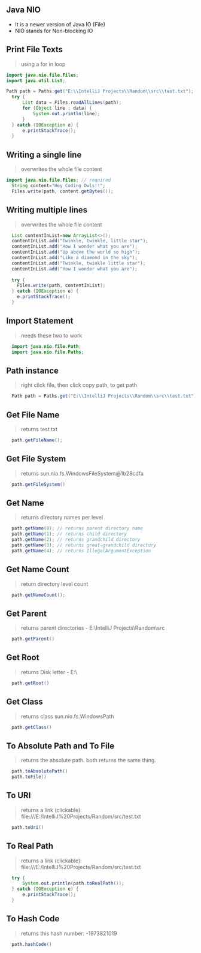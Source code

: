 ## Java NIO
* It is a newer version of Java IO (File)
* NIO stands for Non-blocking IO

## Print File Texts
> using a for in loop
```java
import java.nio.file.Files;
import java.util.List;

Path path = Paths.get("E:\\IntelliJ Projects\\Random\\src\\test.txt");
  try {
      List data = Files.readAllLines(path);
      for (Object line : data) {
          System.out.println(line);
      }
  } catch (IOException e) {
      e.printStackTrace();
  }
```

## Writing a single line
> overwrites the whole file content
```java
import java.nio.file.Files; // required
  String content="Hey Coding Owls!!";
  Files.write(path, content.getBytes());
```

## Writing multiple lines
> overwrites the whole file content
```java
  List contentInList=new ArrayList<>();
  contentInList.add("Twinkle, twinkle, little star");
  contentInList.add("How I wonder what you are");
  contentInList.add("Up above the world so high");
  contentInList.add("Like a diamond in the sky");
  contentInList.add("Twinkle, twinkle little star");
  contentInList.add("How I wonder what you are");
  
  try {
    Files.write(path, contentInList);
  } catch (IOException e) {
    e.printStackTrace();
  }
```

## Import Statement
> needs these two to work
```java
  import java.nio.file.Path;
  import java.nio.file.Paths; 
```

## Path instance
> right click file, then click copy path, to get path
```java
  Path path = Paths.get("E:\\IntelliJ Projects\\Random\\src\\test.txt");
```

## Get File Name
> returns test.txt
```java
  path.getFileName();
```

## Get File System
> returns sun.nio.fs.WindowsFileSystem@1b28cdfa
```java
  path.getFileSystem()
```

## Get Name
> returns directory names per level
```java
  path.getName(0); // returns parent directory name
  path.getName(1); // returns child directory
  path.getName(2); // returns grandchild directory
  path.getName(3); // returns great-grandchild directory
  path.getName(4); // returns IllegalArgumentException
```

## Get Name Count
> return directory level count
```java
  path.getNameCount(); 
```

## Get Parent
> returns parent directories - E:\IntelliJ Projects\Random\src
```java
  path.getParent()
```

## Get Root
> returns Disk letter - E:\
```java
  path.getRoot()
```

## Get Class
> returns class sun.nio.fs.WindowsPath
```java
  path.getClass()
```

## To Absolute Path and To File
> returns the absolute path. both returns the same thing. 
```java
  path.toAbsolutePath()
  path.toFile()
```

## To URI
> returns a link (clickable): file:///E:/IntelliJ%20Projects/Random/src/test.txt
```java
  path.toUri()
```

## To Real Path
> returns a link (clickable): file:///E:/IntelliJ%20Projects/Random/src/test.txt
```java
  try {
      System.out.println(path.toRealPath());
  } catch (IOException e) {
      e.printStackTrace();
  }
```

## To Hash Code
> returns this hash number: -1973821019
```java
  path.hashCode()
```
